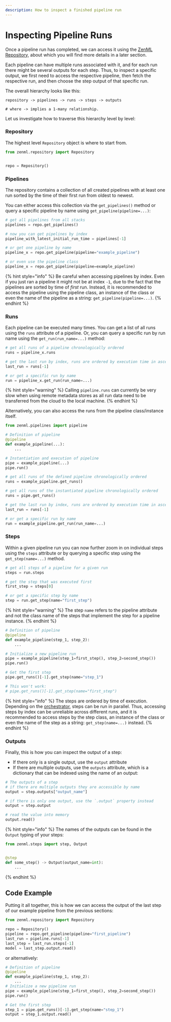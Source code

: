 ```yaml
---
description: How to inspect a finished pipeline run
---
```


# Inspecting Pipeline Runs

Once a pipeline run has completed, we can access it using the
[ZenML Repository](../stacks-profiles-repositories/repository.md), about which you will find
more details in a later section.

Each pipeline can have multiple runs associated with it, and for each run there
might be several outputs for each step. Thus, to inspect a specific output, we
first need to access the respective pipeline, then fetch the respective run, 
and then choose the step output of that specific run.

The overall hierarchy looks like this:

```shell
repository -> pipelines -> runs -> steps -> outputs

# where -> implies a 1-many relationship.
```

Let us investigate how to traverse this hierarchy level by level:

### Repository

The highest level `Repository` object is where to start from.

```python
from zenml.repository import Repository


repo = Repository()
```

### Pipelines

The repository contains a collection of all created pipelines with at least one
run sorted by the time of their first run from oldest to newest.

You can either access this collection via the `get_pipelines()` method or query
a specific pipeline by name using `get_pipeline(pipeline=...)`:

```python
# get all pipelines from all stacks
pipelines = repo.get_pipelines()  

# now you can get pipelines by index
pipeline_with_latest_initial_run_time = pipelines[-1]

# or get one pipeline by name
pipeline_x = repo.get_pipeline(pipeline="example_pipeline")

# or even use the pipeline class
pipeline_x = repo.get_pipeline(pipeline=example_pipeline)
```

{% hint style="info" %}
Be careful when accessing pipelines by index. Even if you just ran a pipeline 
it might not be at index `-1`, due to the fact that the pipelines are sorted 
by time of *first* run. Instead, it is recommended to access the pipeline using 
the pipeline class, an instance of the class or even the name of the 
pipeline as a string: `get_pipeline(pipeline=...)`.
{% endhint %}

### Runs

Each pipeline can be executed many times. You can get a list of all runs using
the `runs` attribute of a pipeline. Or, you can query a specific run by run
name using the `get_run(run_name=...)` method:

```python
# get all runs of a pipeline chronologically ordered
runs = pipeline_x.runs 

# get the last run by index, runs are ordered by execution time in ascending order
last_run = runs[-1]

# or get a specific run by name
run = pipeline_x.get_run(run_name=...)
```

{% hint style="warning" %}
Calling `pipeline.runs` can currently be very slow when using remote metadata
stores as all run data need to be transferred from the cloud to the local
machine. 
{% endhint %}

Alternatively, you can also access the runs from the pipeline class/instance
itself. 

```python
from zenml.pipelines import pipeline

# Definition of pipeline
@pipeline
def example_pipeline(...):
    ...

# Instantiation and execution of pipeline
pipe = example_pipeline(...)
pipe.run()

# get all runs of the defined pipeline chronologically ordered
runs = example_pipeline.get_runs()

# get all runs of the instantiated pipeline chronologically ordered
runs = pipe.get_runs()

# get the last run by index, runs are ordered by execution time in ascending order
last_run = runs[-1]

# or get a specific run by name
run = example_pipeline.get_run(run_name=...)
```

### Steps

Within a given pipeline run you can now further zoom in on individual steps
using the `steps` attribute or by querying a specific step using the
`get_step(name=...)` method.

```python
# get all steps of a pipeline for a given run
steps = run.steps

# get the step that was executed first
first_step = steps[0]

# or get a specific step by name
step = run.get_step(name="first_step")
```

{% hint style="warning" %}
The step `name` refers to the pipeline attribute and not the class name of the
steps that implement the step for a pipeline instance. 
{% endhint %}

```python
# Definition of pipeline
@pipeline
def example_pipeline(step_1, step_2):
    ...

# Initialize a new pipeline run
pipe = example_pipeline(step_1=first_step(), step_2=second_step())
pipe.run()

# Get the first step
pipe.get_runs()[-1].get_step(name="step_1")

# This won't work:
# pipe.get_runs()[-1].get_step(name="first_step")
```

{% hint style="info" %}
The steps are ordered by time of execution. Depending on the 
[orchestrator](../../mlops-stacks/orchestrators/orchestrators.md), steps can be 
run in parallel. Thus, accessing steps by index can be unreliable across 
different runs, and it is recommended to access steps by the step class,
an instance of the class or even the name of the step as a string: 
`get_step(name=...)` instead.
{% endhint %}

### Outputs

Finally, this is how you can inspect the output of a step:
- If there only is a single output, use the `output` attribute
- If there are multiple outputs, use the `outputs` attribute, which is a
dictionary that can be indexed using the name of an output:

```python
# The outputs of a step
# if there are multiple outputs they are accessible by name
output = step.outputs["output_name"]

# if there is only one output, use the `.output` property instead 
output = step.output 

# read the value into memory
output.read()  
```

{% hint style="info" %}
The names of the outputs can be found in the `Output` typing of your steps:

```python
from zenml.steps import step, Output


@step
def some_step() -> Output(output_name=int):
    ...
```
{% endhint %}

## Code Example

Putting it all together, this is how we can access the output of the last step
of our example pipeline from the previous sections:

```python
from zenml.repository import Repository

repo = Repository()
pipeline = repo.get_pipeline(pipeline="first_pipeline")
last_run = pipeline.runs[-1]
last_step = last_run.steps[-1]
model = last_step.output.read()
```

or alternatively:

```python
# Definition of pipeline
@pipeline
def example_pipeline(step_1, step_2):
    ...
# Initialize a new pipeline run
pipe = example_pipeline(step_1=first_step(), step_2=second_step())
pipe.run()

# Get the first step
step_1 = pipe.get_runs()[-1].get_step(name="step_1")
output = step_1.output.read()
```
